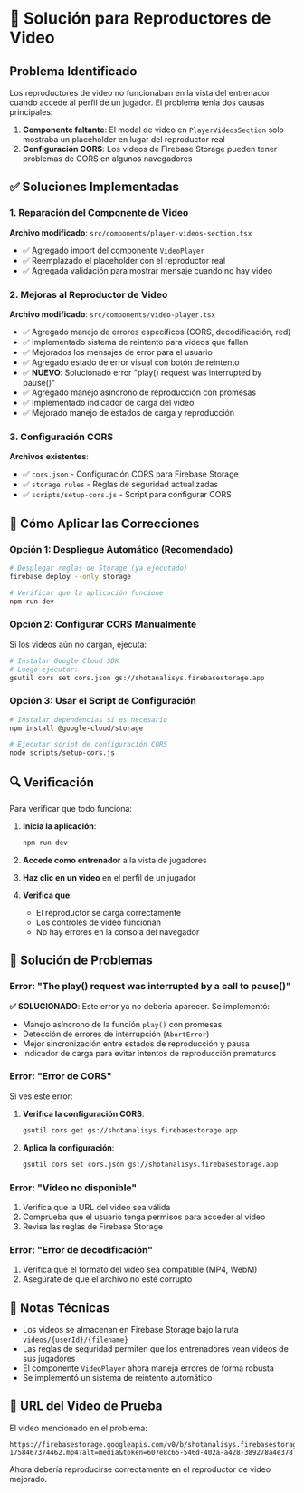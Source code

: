 # 🎥 Solución para Reproductores de Video

## Problema Identificado

Los reproductores de video no funcionaban en la vista del entrenador cuando accede al perfil de un jugador. El problema tenía dos causas principales:

1. **Componente faltante**: El modal de video en `PlayerVideosSection` solo mostraba un placeholder en lugar del reproductor real
2. **Configuración CORS**: Los videos de Firebase Storage pueden tener problemas de CORS en algunos navegadores

## ✅ Soluciones Implementadas

### 1. Reparación del Componente de Video

**Archivo modificado**: `src/components/player-videos-section.tsx`

- ✅ Agregado import del componente `VideoPlayer`
- ✅ Reemplazado el placeholder con el reproductor real
- ✅ Agregada validación para mostrar mensaje cuando no hay video

### 2. Mejoras al Reproductor de Video

**Archivo modificado**: `src/components/video-player.tsx`

- ✅ Agregado manejo de errores específicos (CORS, decodificación, red)
- ✅ Implementado sistema de reintento para videos que fallan
- ✅ Mejorados los mensajes de error para el usuario
- ✅ Agregado estado de error visual con botón de reintento
- ✅ **NUEVO**: Solucionado error "play() request was interrupted by pause()"
- ✅ Agregado manejo asíncrono de reproducción con promesas
- ✅ Implementado indicador de carga del video
- ✅ Mejorado manejo de estados de carga y reproducción

### 3. Configuración CORS

**Archivos existentes**:
- ✅ `cors.json` - Configuración CORS para Firebase Storage
- ✅ `storage.rules` - Reglas de seguridad actualizadas
- ✅ `scripts/setup-cors.js` - Script para configurar CORS

## 🚀 Cómo Aplicar las Correcciones

### Opción 1: Despliegue Automático (Recomendado)

```bash
# Desplegar reglas de Storage (ya ejecutado)
firebase deploy --only storage

# Verificar que la aplicación funcione
npm run dev
```

### Opción 2: Configurar CORS Manualmente

Si los videos aún no cargan, ejecuta:

```bash
# Instalar Google Cloud SDK
# Luego ejecutar:
gsutil cors set cors.json gs://shotanalisys.firebasestorage.app
```

### Opción 3: Usar el Script de Configuración

```bash
# Instalar dependencias si es necesario
npm install @google-cloud/storage

# Ejecutar script de configuración CORS
node scripts/setup-cors.js
```

## 🔍 Verificación

Para verificar que todo funciona:

1. **Inicia la aplicación**:
   ```bash
   npm run dev
   ```

2. **Accede como entrenador** a la vista de jugadores

3. **Haz clic en un video** en el perfil de un jugador

4. **Verifica que**:
   - El reproductor se carga correctamente
   - Los controles de video funcionan
   - No hay errores en la consola del navegador

## 🐛 Solución de Problemas

### Error: "The play() request was interrupted by a call to pause()"

**✅ SOLUCIONADO**: Este error ya no debería aparecer. Se implementó:

- Manejo asíncrono de la función `play()` con promesas
- Detección de errores de interrupción (`AbortError`)
- Mejor sincronización entre estados de reproducción y pausa
- Indicador de carga para evitar intentos de reproducción prematuros

### Error: "Error de CORS"

Si ves este error:

1. **Verifica la configuración CORS**:
   ```bash
   gsutil cors get gs://shotanalisys.firebasestorage.app
   ```

2. **Aplica la configuración**:
   ```bash
   gsutil cors set cors.json gs://shotanalisys.firebasestorage.app
   ```

### Error: "Video no disponible"

1. Verifica que la URL del video sea válida
2. Comprueba que el usuario tenga permisos para acceder al video
3. Revisa las reglas de Firebase Storage

### Error: "Error de decodificación"

1. Verifica que el formato del video sea compatible (MP4, WebM)
2. Asegúrate de que el archivo no esté corrupto

## 📝 Notas Técnicas

- Los videos se almacenan en Firebase Storage bajo la ruta `videos/{userId}/{filename}`
- Las reglas de seguridad permiten que los entrenadores vean videos de sus jugadores
- El componente `VideoPlayer` ahora maneja errores de forma robusta
- Se implementó un sistema de reintento automático

## 🎯 URL del Video de Prueba

El video mencionado en el problema:
```
https://firebasestorage.googleapis.com/v0/b/shotanalisys.firebasestorage.app/o/videos%2FxNcwdc0SiKZU137nbPZd7CeSdQB2%2Fback-1758467374462.mp4?alt=media&token=607e8c65-546d-402a-a428-389278a4e378
```

Ahora debería reproducirse correctamente en el reproductor de video mejorado.
